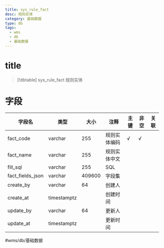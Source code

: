 ```yaml
---
title: sys_rule_fact
desc: 规则实体
category: 基础数据
type: db
tags:
  - wms
  - db
  - 基础数据
---
```


# title
>[!dbtable] sys_rule_fact
> 规则实体

# 字段
| 字段名 | 类型 | 大小 | 注释 | 主键 | 非空 | 关联 |
| --- | --- | --- | --- | --- | --- | --- |
| fact_code | varchar | 255 | 规则实体编码 | √ | √ |  |
| fact_name | varchar | 255 | 规则实体中文 |  |  |  |
| fill_sql | varchar | 255 | SQL |  |  |  |
| fact_fields_json | varchar | 409600 | 字段集 |  |  |  |
| create_by | varchar | 64 | 创建人 |  |  |  |
| create_at | timestamptz |  | 创建时间 |  |  |  |
| update_by | varchar | 64 | 更新人 |  |  |  |
| update_at | timestamptz |  | 更新时间 |  |  |  |
#wms/db/基础数据

